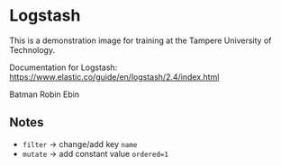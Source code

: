 # Logstash

This is a demonstration image for training at the Tampere University of Technology.

Documentation for Logstash: https://www.elastic.co/guide/en/logstash/2.4/index.html

Batman Robin Ebin

## Notes
- `filter` -> change/add key `name`
- `mutate` -> add constant value `ordered=1`
